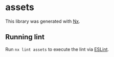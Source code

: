 # assets

This library was generated with [Nx](https://nx.dev).

## Running lint

Run `nx lint assets` to execute the lint via [ESLint](https://eslint.org/).
